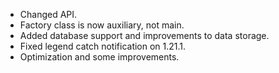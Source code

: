 * Changed API.
* Factory class is now auxiliary, not main.
* Added database support and improvements to data storage.
* Fixed legend catch notification on 1.21.1.
* Optimization and some improvements.